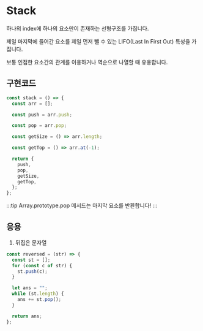 # Stack

하나의 index에 하나의 요소만이 존재하는 선형구조를 가집니다.

제일 마지막에 들어간 요소를 제일 먼저 뺄 수 있는 LIFO(Last In First Out) 특성을 가집니다.

보통 인접한 요소간의 관계를 이용하거나 역순으로 나열할 때 유용합니다.

## 구현코드

```js
const stack = () => {
  const arr = [];

  const push = arr.push;

  const pop = arr.pop;

  const getSize = () => arr.length;

  const getTop = () => arr.at(-1);

  return {
    push,
    pop,
    getSize,
    getTop,
  };
};
```

:::tip
Array.prototype.pop 메서드는 마지막 요소를 반환합니다!
:::

## 응용

1. 뒤집은 문자열

```js
const reversed = (str) => {
  const st = [];
  for (const c of str) {
    st.push(c);
  }

  let ans = "";
  while (st.length) {
    ans += st.pop();
  }

  return ans;
};
```
